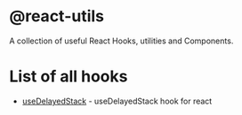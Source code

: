 # @react-utils
A collection of useful React Hooks, utilities and Components.

# List of all hooks
*   [useDelayedStack](/packages/hooks/useDelayedStack/readme.md) - useDelayedStack hook for react